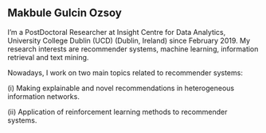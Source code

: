 
## Makbule Gulcin Ozsoy
I’m a PostDoctoral Researcher at Insight Centre for Data Analytics, University College Dublin (UCD) (Dublin, Ireland) since February 2019. My research interests are recommender systems, machine learning, information retrieval and text mining. 

Nowadays, I work on two main topics related to recommender systems: 

(i) Making explainable and novel recommendations in heterogeneous information networks.

(ii) Application of reinforcement learning methods to recommender systems. 
